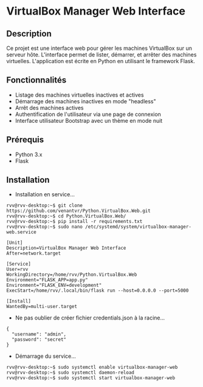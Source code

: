 # VirtualBox Manager Web Interface

## Description

Ce projet est une interface web pour gérer les machines VirtualBox sur un serveur hôte. L'interface permet de lister, démarrer, et arrêter des machines virtuelles. L'application est écrite en Python en utilisant le framework Flask.

## Fonctionnalités

* Listage des machines virtuelles inactives et actives
* Démarrage des machines inactives en mode "headless"
* Arrêt des machines actives
* Authentification de l'utilisateur via une page de connexion
* Interface utilisateur Bootstrap avec un thème en mode nuit

## Prérequis

* Python 3.x
* Flask

## Installation

* Installation en service...
```
rvv@rvv-desktop:~$ git clone https://github.com/venantvr/Python.VirtualBox.Web.git
rvv@rvv-desktop:~$ cd Python.VirtualBox.Web/
rvv@rvv-desktop:~$ pip install -r requirements.txt
rvv@rvv-desktop:~$ sudo nano /etc/systemd/system/virtualbox-manager-web.service
```

```
[Unit]
Description=VirtualBox Manager Web Interface
After=network.target

[Service]
User=rvv
WorkingDirectory=/home/rvv/Python.VirtualBox.Web
Environment="FLASK_APP=app.py"
Environment="FLASK_ENV=development"
ExecStart=/home/rvv/.local/bin/flask run --host=0.0.0.0 --port=5000

[Install]
WantedBy=multi-user.target
```

* Ne pas oublier de créer fichier credentials.json à la racine...
```
{
  "username": "admin",
  "password": "secret"
}
```

* Démarrage du service...
```
rvv@rvv-desktop:~$ sudo systemctl enable virtualbox-manager-web
rvv@rvv-desktop:~$ sudo systemctl daemon-reload
rvv@rvv-desktop:~$ sudo systemctl start virtualbox-manager-web
```
